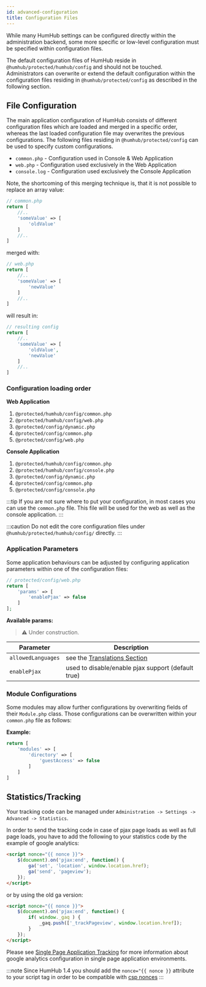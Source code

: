 ```yaml
---
id: advanced-configuration
title: Configuration Files
---
```


While many HumHub settings can be configured directly within the administration backend, some more specific or low-level
configuration must be specified within configuration files. 

The default configuration files of HumHub reside in `@humhub/protected/humhub/config` and should not be touched.
Administrators can overwrite or extend the default configuration within the configuration files 
residing in `@humhub/protected/config` as described in the following section.

## File Configuration

The main application configuration of HumHub consists of different configuration files which are loaded and merged in a specific
order, whereas the last loaded configuration file may overwrites the previous configurations. The following files
residing in `@humhub/protected/config` can be used to specify custom configurations.

- `common.php`  - Configuration used in Console & Web Application
- `web.php` - Configuration used exclusively in the Web Application
- `console.log` - Configuration used exclusively the Console Application

Note, the shortcoming of this merging technique is, that it is not possible to replace an array value:

```php
// common.php
return [
    //..
    'someValue' => [
        'oldValue'
    ]
    //..
]
```
merged with:

```php
// web.php
return [
    //..
    'someValue' => [
        'newValue'
    ]
    //..
]
```

will result in:

```php
// resulting config
return [
    //..
    'someValue' => [
        'oldValue',
        'newValue'
    ]
    //..
]
```

### Configuration loading order

**Web Application**

1. `@protected/humhub/config/common.php`
2. `@protected/humhub/config/web.php`
3. `@protected/config/dynamic.php`
4. `@protected/config/common.php`
5. `@protected/config/web.php`

**Console Application**

1. `@protected/humhub/config/common.php`
2. `@protected/humhub/config/console.php`
3. `@protected/config/dynamic.php`
4. `@protected/config/common.php`
5. `@protected/config/console.php`

:::tip
If you are not sure where to put your configuration, in most cases you can use the `common.php` file.
This file will be used for the web as well as the console application.
:::

:::caution
Do not edit the core configuration files under `@humhub/protected/humhub/config/` directly. 
:::

### Application Parameters

Some application behaviours can be adjusted by configuring application parameters within one of the configuration files:

```php
// protected/config/web.php
return [
    'params' => [
        'enablePjax' => false
    ]
];
```

**Available params:**

>⚠️ Under construction.

| Parameter | Description |    
| -------- | ---------- |
| `allowedLanguages`  | see the [Translations Section](translations.md) | 
| `enablePjax`  | used to disable/enable pjax support (default true) | 

### Module Configurations

Some modules may allow further configurations by overwriting fields of their `Module.php` class. 
Those configurations can be overwritten within your `common.php` file as follows:

**Example:**

```php
return [
    'modules' => [
        'directory' => [
            'guestAccess' => false 
        ]
    ]
]
```

## Statistics/Tracking

Your tracking code can be managed under `Administration -> Settings -> Advanced -> Statistics`.

In order to send the tracking code in case of pjax page loads as well as full page loads, you have to add the following to your statistics code by the example of google analytics:


```html
<script nonce="{{ nonce }}">
    $(document).on('pjax:end', function() {
        ga('set', 'location', window.location.href);
        ga('send', 'pageview');
    });
</script>
```

or by using the old ga version:

```html
<script nonce="{{ nonce }}">
    $(document).on('pjax:end', function() {
        if( window._gaq ) {
            _gaq.push(['_trackPageview', window.location.href]);
        }
    });
</script>
```

Please see [Single Page Application Tracking](https://developers.google.com/analytics/devguides/collection/analyticsjs/single-page-applications)
for more information about google analytics configuration in single page application environments.

:::note
Since HumHub 1.4 you should add the `nonce="{{ nonce }}` attribute to your script tag in order to be 
compatible with [csp nonces](security.md#security-configuration)
:::
